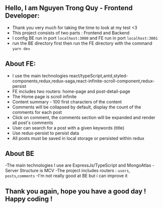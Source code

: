 ## Hello, I am Nguyen Trong Quy - Frontend Developer:

- Thank you very much for taking the time to look at my test <3
- This project consists of two parts : Frontend and Backend
- I config BE run in port `localhost:3000` and FE run in port `localhost:3001`
- run the BE directory first then run the FE directory with the command `yarn dev`

## About FE:

- I use the main technologies react/typeScript,antd,styled-components,redux,redux-saga,react-infinite-scroll-component,redux-persist
- FE includes two routers: home-page and post-detail-page
- The Home page is scroll infinite
- Content summary - 100 first characters of the content
- Comments will be collapsed by default, display the count of the comments for each post
- Click on comment, the comments section will be expanded and render all post's comments
- User can search for a post with a given keywords (title)
- Use redux-persist to persist data
- All posts must be saved in local storage or persisted within redux

## About BE

-The main technologies I use are ExpressJs/TypeScript and MongoAtlas
-Server Structure is MCV
-The project includes routers : `users`, `posts`,`comments`
-I'm not really good at BE but i can improve it

## Thank you again, hope you have a good day ! Happy coding !
